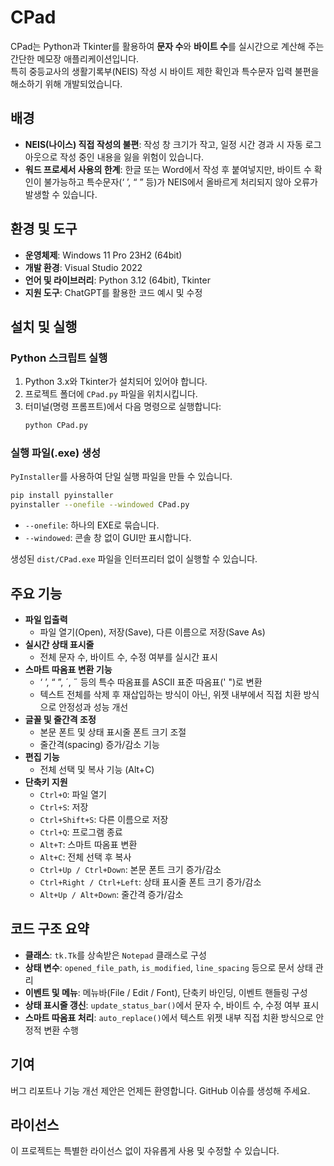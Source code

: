 # CPad

CPad는 Python과 Tkinter를 활용하여 **문자 수**와 **바이트 수**를 실시간으로 계산해 주는 간단한 메모장 애플리케이션입니다.  
특히 중등교사의 생활기록부(NEIS) 작성 시 바이트 제한 확인과 특수문자 입력 불편을 해소하기 위해 개발되었습니다.

## 배경

- **NEIS(나이스) 직접 작성의 불편**: 작성 창 크기가 작고, 일정 시간 경과 시 자동 로그아웃으로 작성 중인 내용을 잃을 위험이 있습니다.
- **워드 프로세서 사용의 한계**: 한글 또는 Word에서 작성 후 붙여넣지만, 바이트 수 확인이 불가능하고 특수문자(‘ ’, “ ” 등)가 NEIS에서 올바르게 처리되지 않아 오류가 발생할 수 있습니다.

## 환경 및 도구

- **운영체제**: Windows 11 Pro 23H2 (64bit)
- **개발 환경**: Visual Studio 2022
- **언어 및 라이브러리**: Python 3.12 (64bit), Tkinter
- **지원 도구**: ChatGPT를 활용한 코드 예시 및 수정

## 설치 및 실행

### Python 스크립트 실행

1. Python 3.x와 Tkinter가 설치되어 있어야 합니다.
2. 프로젝트 폴더에 `CPad.py` 파일을 위치시킵니다.
3. 터미널(명령 프롬프트)에서 다음 명령으로 실행합니다:
   ```bash
   python CPad.py
   ```

### 실행 파일(.exe) 생성

`PyInstaller`를 사용하여 단일 실행 파일을 만들 수 있습니다.

```bash
pip install pyinstaller
pyinstaller --onefile --windowed CPad.py
```

- `--onefile`: 하나의 EXE로 묶습니다.
- `--windowed`: 콘솔 창 없이 GUI만 표시합니다.

생성된 `dist/CPad.exe` 파일을 인터프리터 없이 실행할 수 있습니다.

## 주요 기능

- **파일 입출력**
  - 파일 열기(Open), 저장(Save), 다른 이름으로 저장(Save As)
- **실시간 상태 표시줄**
  - 전체 문자 수, 바이트 수, 수정 여부를 실시간 표시
- **스마트 따옴표 변환 기능**
  - ‘ ’, “ ”, ´, ˝ 등의 특수 따옴표를 ASCII 표준 따옴표(' ")로 변환
  - 텍스트 전체를 삭제 후 재삽입하는 방식이 아닌, 위젯 내부에서 직접 치환 방식으로 안정성과 성능 개선
- **글꼴 및 줄간격 조정**
  - 본문 폰트 및 상태 표시줄 폰트 크기 조절
  - 줄간격(spacing) 증가/감소 기능
- **편집 기능**
  - 전체 선택 및 복사 기능 (Alt+C)
- **단축키 지원**
  - `Ctrl+O`: 파일 열기  
  - `Ctrl+S`: 저장  
  - `Ctrl+Shift+S`: 다른 이름으로 저장  
  - `Ctrl+Q`: 프로그램 종료  
  - `Alt+T`: 스마트 따옴표 변환  
  - `Alt+C`: 전체 선택 후 복사  
  - `Ctrl+Up / Ctrl+Down`: 본문 폰트 크기 증가/감소  
  - `Ctrl+Right / Ctrl+Left`: 상태 표시줄 폰트 크기 증가/감소  
  - `Alt+Up / Alt+Down`: 줄간격 증가/감소  

## 코드 구조 요약

- **클래스**: `tk.Tk`를 상속받은 `Notepad` 클래스로 구성
- **상태 변수**: `opened_file_path`, `is_modified`, `line_spacing` 등으로 문서 상태 관리
- **이벤트 및 메뉴**: 메뉴바(File / Edit / Font), 단축키 바인딩, 이벤트 핸들링 구성
- **상태 표시줄 갱신**: `update_status_bar()`에서 문자 수, 바이트 수, 수정 여부 표시
- **스마트 따옴표 처리**: `auto_replace()`에서 텍스트 위젯 내부 직접 치환 방식으로 안정적 변환 수행

## 기여

버그 리포트나 기능 개선 제안은 언제든 환영합니다. GitHub 이슈를 생성해 주세요.

## 라이선스

이 프로젝트는 특별한 라이선스 없이 자유롭게 사용 및 수정할 수 있습니다.

